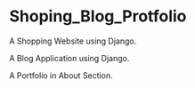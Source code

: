 # Shoping_Blog_Protfolio
A Shopping Website using Django. 

A Blog Application using Django.

A Portfolio in About Section.
